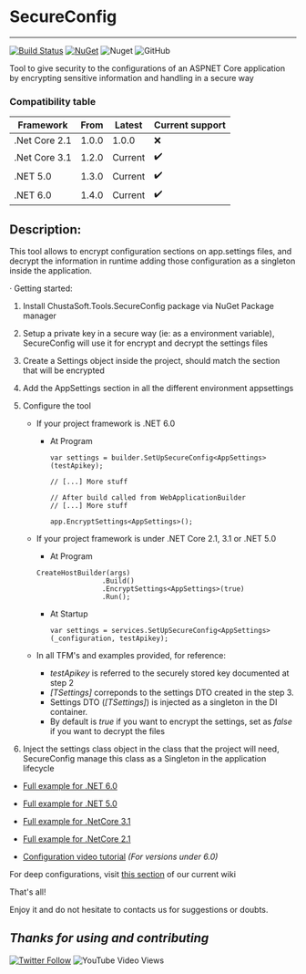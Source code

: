 # SecureConfig
---
[![Build Status](https://dev.azure.com/chustasoft/SocialNET/_apis/build/status/OpenStack/SecureConfig/%5BRELEASE%5D%20-%20ChustaSoft%20SecureConfig%20(NuGet)?branchName=main)](https://dev.azure.com/chustasoft/SocialNET/_build/latest?definitionId=17&branchName=main) [![NuGet](https://img.shields.io/nuget/v/ChustaSoft.Tools.SecureConfig )](https://www.nuget.org/packages/ChustaSoft.Tools.SecureConfig) ![Nuget](https://img.shields.io/nuget/dt/ChustaSoft.Tools.SecureConfig) ![GitHub](https://img.shields.io/github/license/ChustaSoft/SecureConfig)

Tool to give security to the configurations of an ASPNET Core application by encrypting sensitive information and handling in a secure way


### Compatibility table

| Framework     | From   | Latest  | Current support    |
|---------------|--------|---------|--------------------|
| .Net Core 2.1 | 1.0.0  | 1.0.0   | :x:                |
| .Net Core 3.1 | 1.2.0  | Current | :heavy_check_mark: |
| .NET 5.0      | 1.3.0  | Current | :heavy_check_mark: |
| .NET 6.0      | 1.4.0  | Current | :heavy_check_mark: |


## Description:

This tool allows to encrypt configuration sections on app.settings files, and decrypt the information in runtime adding those configuration as a singleton inside the application.


· Getting started:

1. Install ChustaSoft.Tools.SecureConfig package via NuGet Package manager

2. Setup a private key in a secure way (ie: as a environment variable), SecureConfig will use it for encrypt and decrypt the settings files

3. Create a Settings object inside the project, should match the section that will be encrypted

4. Add the AppSettings section in all the different environment appsettings

5. Configure the tool
    - If your project framework is .NET 6.0
      - At Program
        ```chsarp
        var settings = builder.SetUpSecureConfig<AppSettings>(testApikey);

        // [...] More stuff
        
        // After build called from WebApplicationBuilder
        // [...] More stuff

        app.EncryptSettings<AppSettings>();

        ```   	

    - If your project framework is under .NET Core 2.1, 3.1 or .NET 5.0
      -  At Program
        ```chsarp
        CreateHostBuilder(args)
                        .Build()
                        .EncryptSettings<AppSettings>(true)
                        .Run();
        ```   	
      - At Startup
        ```chsarp        
        var settings = services.SetUpSecureConfig<AppSettings>(_configuration, testApikey);
        ```   	

    - In all TFM's and examples provided, for reference:
      - _testApikey_ is referred to the securely stored key documented at step 2
      - _[TSettings]_ correponds to the settings DTO created in the step 3.
      - Settings DTO (_[TSettings]_) is injected as a singleton in the DI container.
      - By default is _true_ if you want to encrypt the settings, set as _false_ if you want to decrypt the files

6. Inject the settings class object in the class that the project will need, SecureConfig manage this class as a Singleton in the application lifecycle

- [Full example for .NET 6.0](https://github.com/ChustaSoft/SecureConfig/tree/main/ChustaSoft.Tools.SecureConfig.Net6.TestApi)
- [Full example for .NET 5.0](https://github.com/ChustaSoft/SecureConfig/tree/main/ChustaSoft.Tools.SecureConfig.Net5.TestApi)
- [Full example for .NetCore 3.1](https://github.com/ChustaSoft/SecureConfig/tree/main/ChustaSoft.Tools.SecureConfig.NetCore3.TestApi)
- [Full example for .NetCore 2.1](https://github.com/ChustaSoft/SecureConfig/tree/main/ChustaSoft.Tools.SecureConfig.NetCore2.TestApi)

- [Configuration video tutorial](https://twitter.com/ChustaSoft/status/1198636624340488192) _(For versions under 6.0)_


For deep configurations, visit [this section](https://github.com/ChustaSoft/SecureConfig/wiki#deep-configuration) of our current wiki

That's all!

Enjoy it and do not hesitate to contacts us for suggestions or doubts.

*Thanks for using and contributing*
---
[![Twitter Follow](https://img.shields.io/twitter/follow/ChustaSoft?label=Follow%20us&style=social)](https://twitter.com/ChustaSoft)
![YouTube Video Views](https://img.shields.io/youtube/views/-7MBpqpr4ko?style=social)
